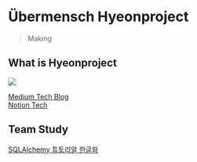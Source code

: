 # Übermensch Hyeonproject

> Making

## What is Hyeonproject



![](https://media.giphy.com/media/UevalSWg5twQeqpc8Q/giphy.gif)

[Medium Tech Blog](https://medium.com/@hyeonproject)<br>
[Notion Tech ](https://hyeonproject.notion.site/Restart-Programmer-cd3bfb8570d643de982f8eca557519af)

## Team Study
[SQLAlchemy 튜토리얼 한글화](https://soogoonsoogoonpythonists.github.io/sqlalchemy-for-pythonist/)<br>
